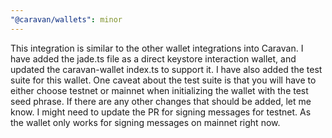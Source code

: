 ```yaml
---
"@caravan/wallets": minor
---
```


This integration is similar to the other wallet integrations into Caravan. I have added the jade.ts file as a direct keystore interaction wallet, and updated the caravan-wallet index.ts to support it. I have also added the test suite for this wallet. One caveat about the test suite is that you will have to either choose testnet or mainnet when initializing the wallet with the test seed phrase. If there are any other changes that should be added, let me know. I might need to update the PR for signing messages for testnet. As the wallet only works for signing messages on mainnet right now.
